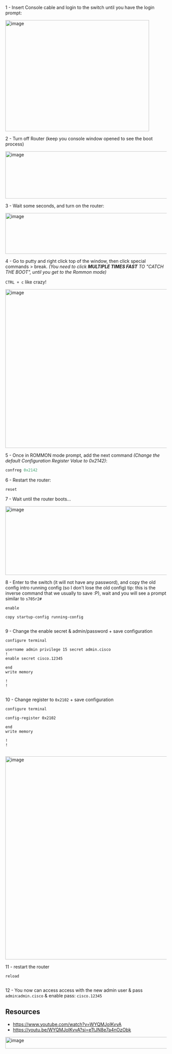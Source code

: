 


1 - Insert Console cable and login to the switch until you have the login prompt:

<img width="449" height="346" alt="image" src="https://github.com/user-attachments/assets/0f5832e0-ff98-41c1-8e8a-f6e32d696195" />

2 - Turn off Router (keep you console window opened to see the boot process)

<img width="919" height="147" alt="image" src="https://github.com/user-attachments/assets/6773338e-163b-41fb-81fe-7828fdab118b" />

3 - Wait some seconds, and turn on the router:

<img width="932" height="127" alt="image" src="https://github.com/user-attachments/assets/eea25930-fc34-4cc8-b99a-7587c945045d" />

4 - Go to putty and right click top of the window, then click special commands > break. _(You need to click **MULTIPLE TIMES FAST** TO "CATCH THE BOOT", until you get to the Rommon mode)_

`CTRL + c` like crazy!

<img width="570" height="494" alt="image" src="https://github.com/user-attachments/assets/77abc79a-08e3-43df-a2a8-8aa7901bfbc5" />

5 - Once in ROMMON mode prompt, add the next command _(Change the default Configuration Register Value to 0x2142)_: 

````py
confreg 0x2142
````

6 - Restart the router:

````
reset
````

7 - Wait until the router boots...

<img width="545" height="214" alt="image" src="https://github.com/user-attachments/assets/70938559-41cf-4479-acf2-6bd9d51fc92a" />

8 - Enter to the switch (it will not have any password), and copy the old config intro running config (so I don't lose the old config) tip: this is the inverse command that we usually to save :P), wait and you will see a prompt similar to `s705r2#`

````
enable

copy startup-config running-config


````

9 - Change the enable secret & admin/password + save configuration

````
configure terminal

username admin privilege 15 secret admin.cisco
!
enable secret cisco.12345

end
write memory

!
!


````

10 - Change register to `0x2102` + save configuration

````
configure terminal

config-register 0x2102

end
write memory

!
!


````

<img width="680" height="632" alt="image" src="https://github.com/user-attachments/assets/bc84252f-6f88-4409-970f-dc6a80696f5e" />

11 -  restart the router

````
reload


````

12 - You now can access access with the new admin user & pass `admin`:`admin.cisco` & enable pass: `cisco.12345`




## Resources

- https://www.youtube.com/watch?v=WYQMJoIKvvA
- https://youtu.be/WYQMJoIKvvA?si=eTtJN8e7a4nOzObk
















<img width="915" height="36" alt="image" src="https://github.com/user-attachments/assets/616c16ac-0223-4e4e-a784-29662f7aafbe" />
































